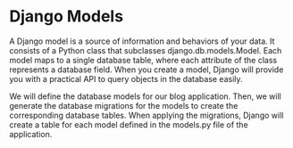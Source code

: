 # Django Models

A Django model is a source of information and behaviors of your data. It consists of a Python class that subclasses django.db.models.Model. Each model maps to a single database table, where each attribute of the class represents a database field. When you create a model, Django will provide you with a practical API to query objects in the database easily.

We will define the database models for our blog application. Then, we will generate the database migrations for the models to create the corresponding database tables. When applying the migrations,
Django will create a table for each model defined in the models.py file of the application.